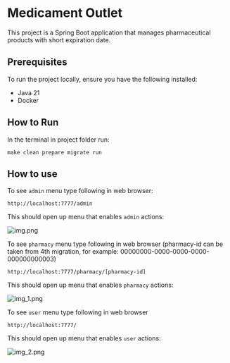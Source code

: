 # Medicament Outlet

This project is a Spring Boot application that manages pharmaceutical products with short expiration date.

## Prerequisites

To run the project locally, ensure you have the following installed:

- Java 21
- Docker 

## How to Run
In the terminal in project folder run: 

    make clean prepare migrate run

## How to use

To see ``admin`` menu type following in web browser:

    http://localhost:7777/admin

This should open up menu that enables ``admin`` actions:

![img.png](img.png)

To see ``pharmacy`` menu type following in web browser (pharmacy-id can be taken from 4th migration, for example: 00000000-0000-0000-0000-000000000003)

    http://localhost:7777/pharmacy/[pharmacy-id]

This should open up menu that enables ``pharmacy`` actions:

![img_1.png](img_1.png)

To see ``user`` menu type following in web browser

    http://localhost:7777/

This should open up menu that enables ``user`` actions:

![img_2.png](img_2.png)
